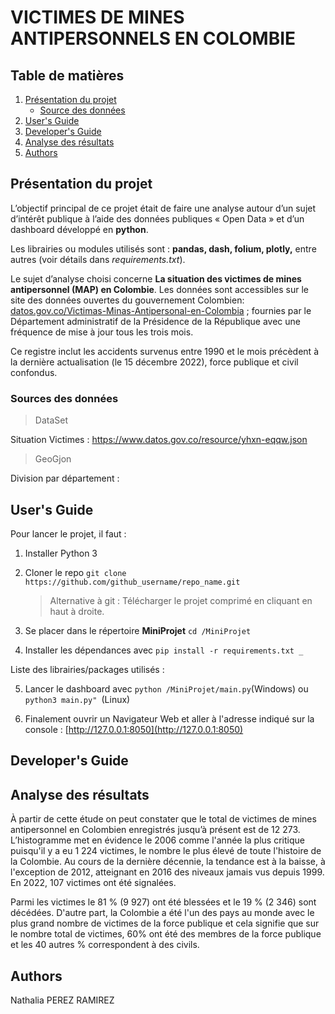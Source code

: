 # VICTIMES DE MINES ANTIPERSONNELS EN COLOMBIE
<!-- TABLE DES MATIERES -->
## Table de matières
1. [Présentation du projet](##pr%C3%A9sentation-du-projet)
    - [Source des données](#sources-des-donn%C3%A9es)
2. [User's Guide](#users-guide)
3. [Developer's Guide](#developers-guide)
4. [Analyse des résultats](#analyse-des-r%C3%A9sultats)
5. [Authors](#authors)

<!-- INTRODUCTION-->
## Présentation du projet

L’objectif principal de ce projet était de faire une analyse autour d’un sujet d’intérêt publique à l’aide des données publiques « Open Data » et d’un dashboard développé en **python**.

Les librairies ou modules utilisés sont : **pandas, dash, folium, plotly,** entre autres (voir détails dans _requirements.txt_). 

Le sujet d’analyse choisi concerne **La situation des victimes de mines antipersonnel (MAP) en Colombie**. Les données sont accessibles sur le site des données ouvertes du gouvernement Colombien: [datos.gov.co/Victimas-Minas-Antipersonal-en-Colombia](https://www.datos.gov.co/Inclusi-n-Social-y-Reconciliaci-n/Situaci-n-V-ctimas-Minas-Antipersonal-en-Colombia/yhxn-eqqw) ; fournies par le Département administratif de la Présidence de la République avec une fréquence de mise à jour tous les trois mois.

Ce registre inclut les accidents survenus entre 1990 et le mois précèdent à la dernière actualisation (le 15 décembre 2022), force publique et civil confondus.

<!-- SOURCES DES DONNÉES -->
### Sources des données
>DataSet

Situation Victimes : https://www.datos.gov.co/resource/yhxn-eqqw.json
>GeoGjon

Division par département :
<!-- USER'S GUIDE -->
## User's Guide

Pour lancer le projet, il faut :

1. Installer Python 3

2. Cloner le repo 
	```git clone https://github.com/github_username/repo_name.git```

	>Alternative à git : Télécharger le projet comprimé en cliquant en haut à droite.

3. Se placer dans le répertoire **MiniProjet**
	```cd /MiniProjet```
4. Installer les dépendances avec 
	 ```pip install -r requirements.txt _```

Liste des librairies/packages utilisés :

5. Lancer le dashboard avec
	```python /MiniProjet/main.py```(Windows) ou 
	```python3 main.py" ```(Linux)

6. Finalement ouvrir un Navigateur Web et aller à l'adresse indiqué sur la console : [http://127.0.0.1:8050](http://127.0.0.1:8050)

## Developer's Guide

<!-- RESULTS -->
## Analyse des résultats

À partir de cette étude on peut constater que le total de victimes de mines antipersonnel en Colombien enregistrés jusqu’à présent est de 12 273. L’histogramme met en évidence le  2006 comme l'année la plus critique puisqu'il y a eu 1 224 victimes, le nombre le plus élevé de toute l'histoire de la Colombie. Au cours de la dernière décennie, la tendance est à la baisse, à l'exception de 2012, atteignant en 2016 des niveaux jamais vus depuis 1999. En 2022, 107 victimes ont été signalées.

Parmi les victimes le 81 % (9 927) ont été blessées et le 19 % (2 346) sont décédées. D'autre part, la Colombie a été l'un des pays au monde avec le plus grand nombre de victimes de la force publique et cela signifie que sur le nombre total de victimes, 60% ont été des membres de la force publique et les 40 autres % correspondent à des civils.

## Authors
Nathalia PEREZ RAMIREZ

